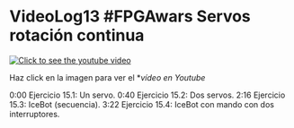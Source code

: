 # VideoLog13 #FPGAwars Servos rotación continua

[![Click to see the youtube video](https://img.youtube.com/vi/yj6EgvZFiWs/0.jpg)](https://www.youtube.com/watch?v=yj6EgvZFiWs&feature=youtu.be)

Haz click en la imagen para ver el **vídeo en Youtube*

0:00 Ejercicio 15.1: Un servo.
0:40 Ejercicio 15.2: Dos servos.
2:16 Ejercicio 15.3: IceBot (secuencia).
3:22 Ejercicio 15.4: IceBot con mando con dos interruptores.
